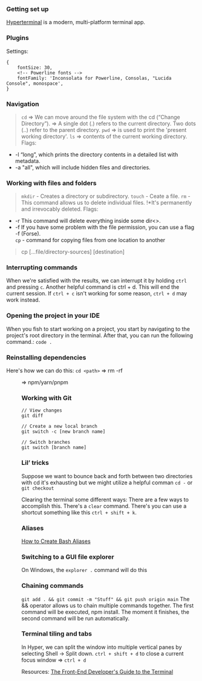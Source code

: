 ### Getting set up
[Hyperterminal](https://hyper.is/) is a modern, multi-platform terminal app.


### Plugins


Settings:
```
{
    fontSize: 30,
    <!-- Powerline fonts -->
    fontFamily: 'Inconsolata for Powerline, Consolas, "Lucida Console", monospace',
}
```

### Navigation
> `cd` => We can move around the file system with the cd (“Change Directory”). => A single dot (.) refers to the current directory. Two dots (..) refer to the parent directory.
> `pwd` => is used to print the 'present working directory'.
> `ls` => contents of the current working directory. 
Flags: 
- -l “long”, which prints the directory contents in a detailed list with metadata. 
- -a "all", which will include hidden files and directories.

### Working with files and folders
> `mkdir` - Creates a directory or subdirectory.
> `touch` - Ceate a file.
>  `rm` - This command allows us to delete individual files. !*It's permanently and irrevocably deleted.
Flags:
- -r This command will delete everything inside some dir<>.
- -f If you have some problem with the file permission, you can use a flag -f (Forse).    
`cp` - command for copying files from one location to another
> cp [...file/directory-sources] [destination]

### Interrupting commands
When we're satisfied with the results, we can interrupt it by holding `ctrl` and pressing `c`.
Another helpful command is ctrl + d. This will end the current session. If `ctrl + c` isn't working for some reason, `ctrl + d` may work instead. 

### Opening the project in your IDE
When you fish to start working on a project, you start by navigating to the project's root directory in the terminal. After that, you can run the following command.: `code .`

### Reinstalling dependencies
Here's how we can do this:
`cd <path>` => rm -rf <dir name> => npm/yarn/pnpm

### Working with Git
```
// View changes
git diff

// Create a new local branch
git switch -c [new branch name]

// Switch branches
git switch [branch name]

```

### Lil’ tricks
Suppose we want to bounce back and forth between two directories with cd it's exhausting but we might utilize a helpful comman `cd -` or `git checkout`

Clearing the terminal some different ways:
There are a few ways to accomplish this. There's a `clear` command.
There's you can use a shortcut something like this `ctrl + shift + k`. 


### Aliases
[How to Create Bash Aliases](https://linuxize.com/post/how-to-create-bash-aliases/)


### Switching to a GUI file explorer
On Windows, the `explorer .` command will do this

### Chaining commands
`git add . && git commit -m "Stuff" && git push origin main`
The && operator allows us to chain multiple commands together. The first command will be executed, npm install. The moment it finishes, the second command will be run automatically.

### Terminal tiling and tabs
In Hyper, we can split the window into multiple vertical panes by selecting Shell -> Split down. 
`ctrl + shift + d` to close a current focus window => `ctrl + d`

Resources:
[The Front-End Developer's Guide to the Terminal](https://www.joshwcomeau.com/javascript/terminal-for-js-devs/#opening-the-project-in-your-ide-11)